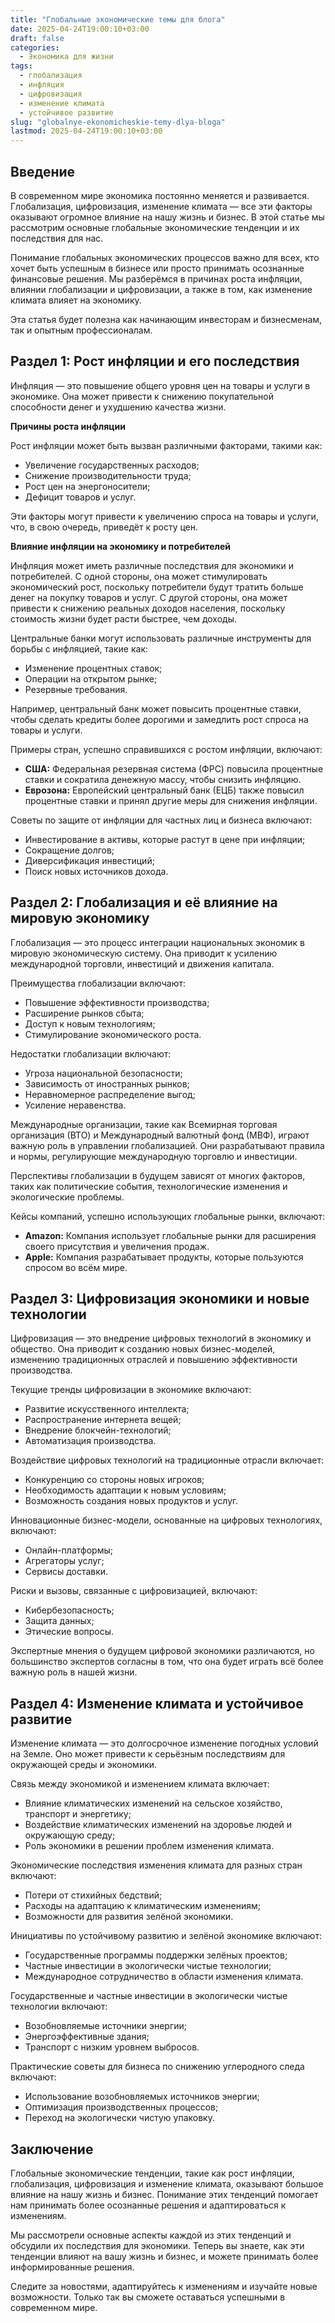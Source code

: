 ```yaml
---
title: "Глобальные экономические темы для блога"
date: 2025-04-24T19:00:10+03:00
draft: false
categories:
  - Экономика для жизни
tags:
  - глобализация
  - инфляция
  - цифровизация
  - изменение климата
  - устойчивое развитие
slug: "globalnye-ekonomicheskie-temy-dlya-bloga"
lastmod: 2025-04-24T19:00:10+03:00
---
```




## Введение

В современном мире экономика постоянно меняется и развивается. Глобализация, цифровизация, изменение климата — все эти факторы оказывают огромное влияние на нашу жизнь и бизнес. В этой статье мы рассмотрим основные глобальные экономические тенденции и их последствия для нас.

Понимание глобальных экономических процессов важно для всех, кто хочет быть успешным в бизнесе или просто принимать осознанные финансовые решения. Мы разберёмся в причинах роста инфляции, влиянии глобализации и цифровизации, а также в том, как изменение климата влияет на экономику.

Эта статья будет полезна как начинающим инвесторам и бизнесменам, так и опытным профессионалам.


 ## Раздел 1: Рост инфляции и его последствия

Инфляция — это повышение общего уровня цен на товары и услуги в экономике. Она может привести к снижению покупательной способности денег и ухудшению качества жизни.

**Причины роста инфляции**

Рост инфляции может быть вызван различными факторами, такими как:

* Увеличение государственных расходов;
* Снижение производительности труда;
* Рост цен на энергоносители;
* Дефицит товаров и услуг.

Эти факторы могут привести к увеличению спроса на товары и услуги, что, в свою очередь, приведёт к росту цен.

**Влияние инфляции на экономику и потребителей**

Инфляция может иметь различные последствия для экономики и потребителей. С одной стороны, она может стимулировать экономический рост, поскольку потребители будут тратить больше денег на покупку товаров и услуг. С другой стороны, она может привести к снижению реальных доходов населения, поскольку стоимость жизни будет расти быстрее, чем доходы.

Центральные банки могут использовать различные инструменты для борьбы с инфляцией, такие как:

* Изменение процентных ставок;
* Операции на открытом рынке;
* Резервные требования.

Например, центральный банк может повысить процентные ставки, чтобы сделать кредиты более дорогими и замедлить рост спроса на товары и услуги.

Примеры стран, успешно справившихся с ростом инфляции, включают:

* **США:** Федеральная резервная система (ФРС) повысила процентные ставки и сократила денежную массу, чтобы снизить инфляцию.
* **Еврозона:** Европейский центральный банк (ЕЦБ) также повысил процентные ставки и принял другие меры для снижения инфляции.

Советы по защите от инфляции для частных лиц и бизнеса включают:

* Инвестирование в активы, которые растут в цене при инфляции;
* Сокращение долгов;
* Диверсификация инвестиций;
* Поиск новых источников дохода.


 

## Раздел 2: Глобализация и её влияние на мировую экономику

Глобализация — это процесс интеграции национальных экономик в мировую экономическую систему. Она приводит к усилению международной торговли, инвестиций и движения капитала.

Преимущества глобализации включают:

* Повышение эффективности производства;
* Расширение рынков сбыта;
* Доступ к новым технологиям;
* Стимулирование экономического роста.

Недостатки глобализации включают:

* Угроза национальной безопасности;
* Зависимость от иностранных рынков;
* Неравномерное распределение выгод;
* Усиление неравенства.

Международные организации, такие как Всемирная торговая организация (ВТО) и Международный валютный фонд (МВФ), играют важную роль в управлении глобализацией. Они разрабатывают правила и нормы, регулирующие международную торговлю и инвестиции.

Перспективы глобализации в будущем зависят от многих факторов, таких как политические события, технологические изменения и экологические проблемы.

Кейсы компаний, успешно использующих глобальные рынки, включают:

* **Amazon:** Компания использует глобальные рынки для расширения своего присутствия и увеличения продаж.
* **Apple:** Компания разрабатывает продукты, которые пользуются спросом во всём мире.


 

## Раздел 3: Цифровизация экономики и новые технологии

Цифровизация — это внедрение цифровых технологий в экономику и общество. Она приводит к созданию новых бизнес-моделей, изменению традиционных отраслей и повышению эффективности производства.

Текущие тренды цифровизации в экономике включают:

* Развитие искусственного интеллекта;
* Распространение интернета вещей;
* Внедрение блокчейн-технологий;
* Автоматизация производства.

Воздействие цифровых технологий на традиционные отрасли включает:

* Конкуренцию со стороны новых игроков;
* Необходимость адаптации к новым условиям;
* Возможность создания новых продуктов и услуг.

Инновационные бизнес-модели, основанные на цифровых технологиях, включают:

* Онлайн-платформы;
* Агрегаторы услуг;
* Сервисы доставки.

Риски и вызовы, связанные с цифровизацией, включают:

* Кибербезопасность;
* Защита данных;
* Этические вопросы.

Экспертные мнения о будущем цифровой экономики различаются, но большинство экспертов согласны в том, что она будет играть всё более важную роль в нашей жизни.


 

## Раздел 4: Изменение климата и устойчивое развитие

Изменение климата — это долгосрочное изменение погодных условий на Земле. Оно может привести к серьёзным последствиям для окружающей среды и экономики.

Связь между экономикой и изменением климата включает:

* Влияние климатических изменений на сельское хозяйство, транспорт и энергетику;
* Воздействие климатических изменений на здоровье людей и окружающую среду;
* Роль экономики в решении проблем изменения климата.

Экономические последствия изменения климата для разных стран включают:

* Потери от стихийных бедствий;
* Расходы на адаптацию к климатическим изменениям;
* Возможности для развития зелёной экономики.

Инициативы по устойчивому развитию и зелёной экономике включают:

* Государственные программы поддержки зелёных проектов;
* Частные инвестиции в экологически чистые технологии;
* Международное сотрудничество в области изменения климата.

Государственные и частные инвестиции в экологически чистые технологии включают:

* Возобновляемые источники энергии;
* Энергоэффективные здания;
* Транспорт с низким уровнем выбросов.

Практические советы для бизнеса по снижению углеродного следа включают:

* Использование возобновляемых источников энергии;
* Оптимизация производственных процессов;
* Переход на экологически чистую упаковку.


 

## Заключение

Глобальные экономические тенденции, такие как рост инфляции, глобализация, цифровизация и изменение климата, оказывают большое влияние на нашу жизнь и бизнес. Понимание этих тенденций помогает нам принимать более осознанные решения и адаптироваться к изменениям.

Мы рассмотрели основные аспекты каждой из этих тенденций и обсудили их последствия для экономики. Теперь вы знаете, как эти тенденции влияют на вашу жизнь и бизнес, и можете принимать более информированные решения.

Следите за новостями, адаптируйтесь к изменениям и изучайте новые возможности. Только так вы сможете оставаться успешными в современном мире.
